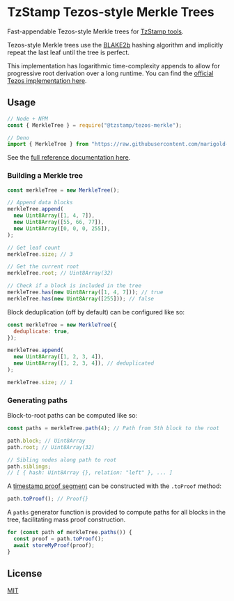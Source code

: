 # TzStamp Tezos-style Merkle Trees

Fast-appendable Tezos-style Merkle trees for
[TzStamp tools](https://tzstamp.io).

Tezos-style Merkle trees use the [BLAKE2b](https://www.blake2.net/) hashing
algorithm and implicitly repeat the last leaf until the tree is perfect.

This implementation has logarithmic time-complexity appends to allow for
progressive root derivation over a long runtime. You can find the
[official Tezos implementation here](https://gitlab.com/tezos/tezos/-/blob/master/src/lib_crypto/blake2B.ml).

## Usage

```js
// Node + NPM
const { MerkleTree } = require("@tzstamp/tezos-merkle");

// Deno
import { MerkleTree } from "https://raw.githubusercontent.com/marigold-dev/tzstamp/0.3.3/tezos-merkle/mod.ts";
```

See the
[full reference documentation here](https://doc.deno.land/https/raw.githubusercontent.com/marigold-dev/tzstamp/0.3.3/tezos-merkle/mod.ts).

### Building a Merkle tree

```js
const merkleTree = new MerkleTree();

// Append data blocks
merkleTree.append(
  new Uint8Array([1, 4, 7]),
  new Uint8Array([55, 66, 77]),
  new Uint8Array([0, 0, 0, 255]),
);

// Get leaf count
merkleTree.size; // 3

// Get the current root
merkleTree.root; // Uint8Array(32)

// Check if a block is included in the tree
merkleTree.has(new Uint8Array([1, 4, 7])); // true
merkleTree.has(new Uint8Array([255])); // false
```

Block deduplication (off by default) can be configured like so:

```js
const merkleTree = new MerkleTree({
  deduplicate: true,
});

merkleTree.append(
  new Uint8Array([1, 2, 3, 4]),
  new Uint8Array([1, 2, 3, 4]), // deduplicated
);

merkleTree.size; // 1
```

### Generating paths

Block-to-root paths can be computed like so:

```js
const paths = merkleTree.path(4); // Path from 5th block to the root

path.block; // Uint8Array
path.root; // Uint8Array(32)

// Sibling nodes along path to root
path.siblings;
// [ { hash: Uint8Array {}, relation: "left" }, ... ]
```

A [timestamp proof segment](https://github.com/marigold-dev/tzstamp/tree/main/proof) can be constructed
with the `.toProof` method:

```js
path.toProof(); // Proof{}
```

A `paths` generator function is provided to compute paths for all blocks in the
tree, facilitating mass proof construction.

```js
for (const path of merkleTree.paths()) {
  const proof = path.toProof();
  await storeMyProof(proof);
}
```

## License

[MIT](license.txt)
